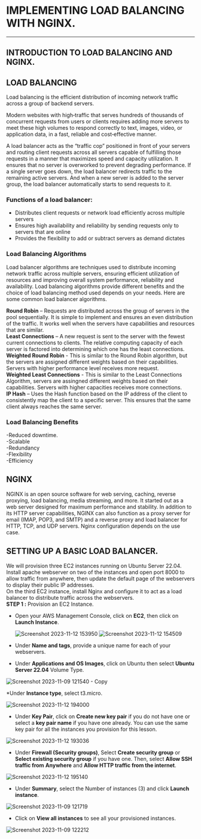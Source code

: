 # IMPLEMENTING LOAD BALANCING WITH NGINX.
---
## INTRODUCTION TO LOAD BALANCING AND NGINX.
## LOAD BALANCING

Load balancing is the efficient distribution of incoming network traffic across a group of backend servers.

Modern websites with high‑traffic that serves hundreds of thousands of concurrent requests from users or clients requires adding more servers to meet these high volumes to respond correctly to text, images, video, or application data, in a fast, reliable and cost‑effective  manner.

A load balancer acts as the “traffic cop” positioned in front of your servers and routing client requests across all servers capable of fulfilling those requests in a manner that maximizes speed and capacity utilization. It ensures that no server is overworked to prevent degrading performance. If a single server goes down, the load balancer redirects traffic to the remaining active servers. And when a new server is added to the server group, the load balancer automatically starts to send requests to it.

### Functions of a load balancer:

- Distributes client requests or network load efficiently across multiple servers<br/>
- Ensures high availability and reliability by sending requests only to servers that are online<br/>
- Provides the flexibility to add or subtract servers as demand dictates<br/>

### Load Balancing Algorithms
Load  balancer algorithms are techniques used to distribute incoming network traffic across multiple servers, ensuring efficient utilization of resources and improving overall system performance, reliability and availability. Load balancing algorithms provide different benefits and the choice of load balancing method used depends on your needs. Here are some common load balancer algorithms.

**Round Robin** – Requests are distributed across the group of servers in the pool sequentially. It is simple to implement and ensures an even distribution of the traffic. It works well when the servers have capabilities and resources that are similar.<br/>
**Least Connections** – A new request is sent to the server with the fewest current connections to clients. The relative computing capacity of each server is factored into determining which one has the least connections.<br/>
**Weighted Round Robin** - This is similar to the Round Robin algorithm, but the servers are assigned different weights based on their capabilities. Servers with higher performance level receives more request.<br/>
**Weighted Least Connections** - This is similar to the Least Connections Algorithm, servers are assingned different weights based on their capabilities. Servers with higher capacities receives more connections.<BR/>
**IP Hash** – Uses the Hash function based on the IP address of the client to consistently map the client to a specific server. This ensures that the same client always reaches the same server.


### Load Balancing Benefits 

-Reduced downtime.<br/>
-Scalable<br/>
-Redundancy<br/>
-Flexibility<br/>
-Efficiency<br/>

## NGINX

NGINX is an open source software for web serving, caching, reverse proxying, load balancing, media streaming, and more. It started out as a web server designed for maximum performance and stability. In addition to its HTTP server capabilities, NGINX can also function as a proxy server for email (IMAP, POP3, and SMTP) and a reverse proxy and load balancer for HTTP, TCP, and UDP servers. Nginx configuration depends on the use case.
## SETTING UP A BASIC LOAD BALANCER.
We will provision three EC2 instances running on Ubuntu Server 22.04. Install apache webserver on two of the instances and open port 8000 to allow traffic from anywhere, then update the default page of the webservers to display their public IP addresses.<br/>
On the third EC2 instance, install Nginx and configure it to act as a load balancer to distribute traffic across the webservers.<br/>
**STEP 1 :** Provision an EC2 Instance.<br/>
* Open your AWS Management Console, click on **EC2**, then click on **Launch Instance**.
  
  ![Screenshot 2023-11-12 153950](https://github.com/Saidat23/devops.pbl/assets/138054715/b5ec3b9b-52ed-40a7-956e-a705c9766dcc)
 ![Screenshot 2023-11-12 154509](https://github.com/Saidat23/devops.pbl/assets/138054715/ddbdf0cb-642b-47ad-8e39-90ffe65acfc3)

* Under **Name and tags**, provide a unique name for each of your webservers.<br/>
* Under **Applications and OS Images**, click on Ubuntu then select **Ubuntu Server 22.04** Volume Type.
  
![Screenshot 2023-11-09 121540 - Copy](https://github.com/Saidat23/devops.pbl/assets/138054715/fa39943b-15e7-439b-827b-219f851d1183)

*Under **Instance type**, select t3.micro.

![Screenshot 2023-11-12 194000](https://github.com/Saidat23/devops.pbl/assets/138054715/6b3e0e4f-fb5f-4c8b-b773-6e70a57e11aa)

* Under **Key Pair**, click on **Create new key pair** if you do not have one or select a **key pair name** if you have one already. You can use the same key pair for all the instances you provision for this lesson.

![Screenshot 2023-11-12 193036](https://github.com/Saidat23/devops.pbl/assets/138054715/47d93532-7917-49a7-9827-7b21fd8a2316)

* Under **Firewall (Security groups)**, Select **Create security group** or **Select existing security group** if you have one. Then, select **Allow SSH traffic from** **Anywhere** and **Allow HTTP traffic from the internet**.

![Screenshot 2023-11-12 195140](https://github.com/Saidat23/devops.pbl/assets/138054715/144272f6-a1d5-4d03-a670-d93fc5c52a85)

* Under **Summary**, select the Number of instances (3) and click **Launch instance**.

![Screenshot 2023-11-09 121719](https://github.com/Saidat23/devops.pbl/assets/138054715/1a85e6d3-d8ae-4f4a-9f31-52f3a89bc4b9)

* Click on **View all instances** to see all your provisioned instances.

![Screenshot 2023-11-09 122212](https://github.com/Saidat23/devops.pbl/assets/138054715/cd3f6ddc-3f5d-45c6-bc96-be068a032412)
















